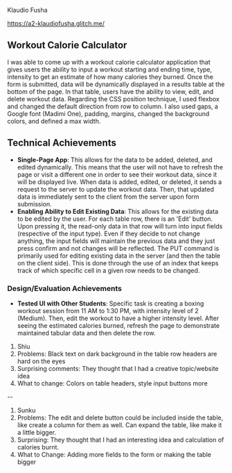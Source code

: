 Klaudio Fusha

https://a2-klaudiofusha.glitch.me/

## Workout Calorie Calculator
I was able to come up with a workout calorie calculator application that gives users the ability to input a workout starting and ending time, type, intensity to get an estimate of how many calories they burned. Once the form is submitted, data will be dynamically displayed in a results table at the bottom of the page. In that table, users have the ability to view, edit, and delete workout data. Regarding the CSS position technique, I used flexbox and changed the default direction from row to column. I also used gaps, a Google font (Madimi One), padding, margins, changed the background colors, and defined a max width.

## Technical Achievements
- **Single-Page App**: This allows for the data to be added, deleted, and edited dynamically. This means that the user will not have to refresh the page or visit a different one in order to see their workout data, since it will be displayed live. When data is added, edited, or deleted, it sends a request to the server to update the workout data. Then, that updated data is immediately sent to the client from the server upon form submission.
- **Enabling Ability to Edit Existing Data**: This allows for the existing data to be edited by the user. For each table row, there is an 'Edit' button. Upon pressing it, the read-only data in that row will turn into input fields (respective of the input type). Even if they decide to not change anything, the input fields will maintain the previous data and they just press confirm and not changes will be reflected. The PUT command is primarily used for editing existing data in the server (and then the table on the client side). This is done through the use of an index that keeps track of which specific cell in a given row needs to be changed.

### Design/Evaluation Achievements
- **Tested UI with Other Students**: Specific task is creating a boxing workout session from 11 AM to 1:30 PM, with intensity level of 2 (Medium). Then, edit the workout to have a higher intensity level. After seeing the estimated calories burned, refresh the page to demonstrate maintained tabular data and then delete the row.

 1. Shiu
 2. Problems: Black text on dark background in the table row headers are hard on the eyes
 3. Surprising comments: They thought that I had a creative topic/website idea
 4. What to change: Colors on table headers, style input buttons more

--

 1. Sunku
 2. Problems: The edit and delete button could be included inside the table, like create a column for them as well. Can expand the table, like make it a little bigger.
 3. Surprising: They thought that I had an interesting idea and calculation of calories burnt.
 4. What to Change: Adding more fields to the form or making the table bigger
